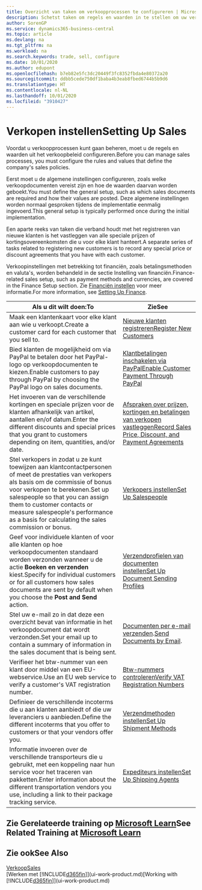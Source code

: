 ```yaml
---
title: Overzicht van taken om verkoopprocessen te configureren | Microsoft Docs
description: Schetst taken om regels en waarden in te stellen om uw verkoopbeleid en -processen te definiëren.
author: SorenGP
ms.service: dynamics365-business-central
ms.topic: article
ms.devlang: na
ms.tgt_pltfrm: na
ms.workload: na
ms.search.keywords: trade, sell, configure
ms.date: 10/01/2020
ms.author: edupont
ms.openlocfilehash: b7eb82e5fc3dc20449f3fc8352fbda4e80372a20
ms.sourcegitcommit: ddbb5cede750df1baba4b3eab8fbed6744b5b9d6
ms.translationtype: HT
ms.contentlocale: nl-NL
ms.lasthandoff: 10/01/2020
ms.locfileid: "3910427"
---
```

# <a name="setting-up-sales"></a><span data-ttu-id="f7195-103">Verkopen instellen</span><span class="sxs-lookup"><span data-stu-id="f7195-103">Setting Up Sales</span></span>
<span data-ttu-id="f7195-104">Voordat u verkoopprocessen kunt gaan beheren, moet u de regels en waarden uit het verkoopbeleid configureren.</span><span class="sxs-lookup"><span data-stu-id="f7195-104">Before you can manage sales processes, you must configure the rules and values that define the company's sales policies.</span></span>

<span data-ttu-id="f7195-105">Eerst moet u de algemene instellingen configureren, zoals welke verkoopdocumenten vereist zijn en hoe de waarden daarvan worden geboekt.</span><span class="sxs-lookup"><span data-stu-id="f7195-105">You must define the general setup, such as which sales documents are required and how their values are posted.</span></span> <span data-ttu-id="f7195-106">Deze algemene instellingen worden normaal gesproken tijdens de implementatie eenmalig ingevoerd.</span><span class="sxs-lookup"><span data-stu-id="f7195-106">This general setup is typically performed once during the initial implementation.</span></span>

<span data-ttu-id="f7195-107">Een aparte reeks van taken die verband houdt met het registreren van nieuwe klanten is het vastleggen van alle speciale prijzen of kortingsovereenkomsten die u voor elke klant hanteert.</span><span class="sxs-lookup"><span data-stu-id="f7195-107">A separate series of tasks related to registering new customers is to record any special price or discount agreements that you have with each customer.</span></span>

<span data-ttu-id="f7195-108">Verkoopinstellingen met betrekking tot financiën, zoals betalingsmethoden en valuta's, worden behandeld in de sectie Instelling van financiën.</span><span class="sxs-lookup"><span data-stu-id="f7195-108">Finance-related sales setup, such as payment methods and currencies, are covered in the Finance Setup section.</span></span> <span data-ttu-id="f7195-109">Zie [Financiën instellen](finance-setup-finance.md) voor meer informatie.</span><span class="sxs-lookup"><span data-stu-id="f7195-109">For more information, see [Setting Up Finance](finance-setup-finance.md).</span></span>

| <span data-ttu-id="f7195-110">Als u dit wilt doen:</span><span class="sxs-lookup"><span data-stu-id="f7195-110">To</span></span> | <span data-ttu-id="f7195-111">Zie</span><span class="sxs-lookup"><span data-stu-id="f7195-111">See</span></span> |
| --- | --- |
| <span data-ttu-id="f7195-112">Maak een klantenkaart voor elke klant aan wie u verkoopt.</span><span class="sxs-lookup"><span data-stu-id="f7195-112">Create a customer card for each customer that you sell to.</span></span> |[<span data-ttu-id="f7195-113">Nieuwe klanten registreren</span><span class="sxs-lookup"><span data-stu-id="f7195-113">Register New Customers</span></span>](sales-how-register-new-customers.md) |
| <span data-ttu-id="f7195-114">Bied klanten de mogelijkheid om via PayPal te betalen door het PayPal-logo op verkoopdocumenten te kiezen.</span><span class="sxs-lookup"><span data-stu-id="f7195-114">Enable customers to pay through PayPal by choosing the PayPal logo on sales documents.</span></span> |[<span data-ttu-id="f7195-115">Klantbetalingen inschakelen via PayPal</span><span class="sxs-lookup"><span data-stu-id="f7195-115">Enable Customer Payment Through PayPal</span></span>](sales-how-enable-payment-service-extensions.md) |
| <span data-ttu-id="f7195-116">Het invoeren van de verschillende kortingen en speciale prijzen voor de klanten afhankelijk van artikel, aantallen en/of datum.</span><span class="sxs-lookup"><span data-stu-id="f7195-116">Enter the different discounts and special prices that you grant to customers depending on item, quantities, and/or date.</span></span> |[<span data-ttu-id="f7195-117">Afspraken over prijzen, kortingen en betalingen van verkopen vastleggen</span><span class="sxs-lookup"><span data-stu-id="f7195-117">Record Sales Price, Discount, and Payment Agreements</span></span>](sales-how-record-sales-price-discount-payment-agreements.md) |
| <span data-ttu-id="f7195-118">Stel verkopers in zodat u ze kunt toewijzen aan klantcontactpersonen of meet de prestaties van verkopers als basis om de commissie of bonus voor verkopen te berekenen.</span><span class="sxs-lookup"><span data-stu-id="f7195-118">Set up salespeople so that you can assign them to customer contacts or measure salespeople's performance as a basis for calculating the sales commission or bonus.</span></span> |[<span data-ttu-id="f7195-119">Verkopers instellen</span><span class="sxs-lookup"><span data-stu-id="f7195-119">Set Up Salespeople</span></span>](sales-how-setup-salespeople.md) |
| <span data-ttu-id="f7195-120">Geef voor individuele klanten of voor alle klanten op hoe verkoopdocumenten standaard worden verzonden wanneer u de actie **Boeken en verzenden** kiest.</span><span class="sxs-lookup"><span data-stu-id="f7195-120">Specify for individual customers or for all customers how sales documents are sent by default when you choose the **Post and Send** action.</span></span> |[<span data-ttu-id="f7195-121">Verzendprofielen van documenten instellen</span><span class="sxs-lookup"><span data-stu-id="f7195-121">Set Up Document Sending Profiles</span></span>](sales-how-setup-document-send-profiles.md) |
| <span data-ttu-id="f7195-122">Stel uw e-mail zo in dat deze een overzicht bevat van informatie in het verkoopdocument dat wordt verzonden.</span><span class="sxs-lookup"><span data-stu-id="f7195-122">Set your email up to contain a summary of information in the sales document that is being sent.</span></span> |<span data-ttu-id="f7195-123">[Documenten per e-mail verzenden](ui-how-send-documents-email.md).</span><span class="sxs-lookup"><span data-stu-id="f7195-123">[Send Documents by Email](ui-how-send-documents-email.md).</span></span> |
|<span data-ttu-id="f7195-124">Verifieer het btw-nummer van een klant door middel van een EU-webservice.</span><span class="sxs-lookup"><span data-stu-id="f7195-124">Use an EU web service to verify a customer's VAT registration number.</span></span>|[<span data-ttu-id="f7195-125">Btw-nummers controleren</span><span class="sxs-lookup"><span data-stu-id="f7195-125">Verify VAT Registration Numbers</span></span>](finance-setup-vat.md)|
|<span data-ttu-id="f7195-126">Definieer de verschillende incoterms die u aan klanten aanbiedt of die uw leveranciers u aanbieden.</span><span class="sxs-lookup"><span data-stu-id="f7195-126">Define the different incoterms that you offer to customers or that your vendors offer you.</span></span>|[<span data-ttu-id="f7195-127">Verzendmethoden instellen</span><span class="sxs-lookup"><span data-stu-id="f7195-127">Set Up Shipment Methods</span></span>](sales-how-set-up-shipment-methods.md)|
|<span data-ttu-id="f7195-128">Informatie invoeren over de verschillende transporteurs die u gebruikt, met een koppeling naar hun service voor het traceren van pakketten.</span><span class="sxs-lookup"><span data-stu-id="f7195-128">Enter information about the different transportation vendors you use, including a link to their package tracking service.</span></span>|[<span data-ttu-id="f7195-129">Expediteurs instellen</span><span class="sxs-lookup"><span data-stu-id="f7195-129">Set Up Shipping Agents</span></span>](sales-how-to-set-up-shipping-agents.md)|

## <a name="see-related-training-at-microsoft-learn"></a><span data-ttu-id="f7195-130">Zie Gerelateerde training op [Microsoft Learn](/learn/paths/trade-get-started-dynamics-365-business-central/)</span><span class="sxs-lookup"><span data-stu-id="f7195-130">See Related Training at [Microsoft Learn](/learn/paths/trade-get-started-dynamics-365-business-central/)</span></span>

## <a name="see-also"></a><span data-ttu-id="f7195-131">Zie ook</span><span class="sxs-lookup"><span data-stu-id="f7195-131">See Also</span></span>
[<span data-ttu-id="f7195-132">Verkoop</span><span class="sxs-lookup"><span data-stu-id="f7195-132">Sales</span></span>](sales-manage-sales.md)  
<span data-ttu-id="f7195-133">[Werken met [!INCLUDE[d365fin](includes/d365fin_md.md)]](ui-work-product.md)</span><span class="sxs-lookup"><span data-stu-id="f7195-133">[Working with [!INCLUDE[d365fin](includes/d365fin_md.md)]](ui-work-product.md)</span></span>
